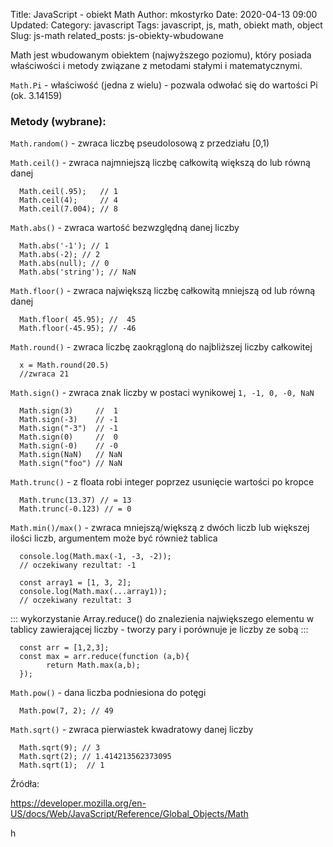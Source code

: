 Title: JavaScript - obiekt Math
Author: mkostyrko
Date: 2020-04-13 09:00
Updated:
Category: javascript
Tags: javascript, js, math, obiekt math, object
Slug: js-math
related_posts: js-obiekty-wbudowane

Math jest wbudowanym obiektem (najwyższego poziomu), który posiada właściwości i metody związane z metodami stałymi i matematycznymi.

`Math.Pi` - właściwość (jedna z wielu) - pozwala odwołać się do wartości Pi (ok. 3.14159)


### Metody (wybrane):

`Math.random()` - zwraca liczbę pseudolosową z przedziału [0,1)


`Math.ceil()` - zwraca najmniejszą liczbę całkowitą większą do lub równą danej

      Math.ceil(.95);   // 1
      Math.ceil(4);     // 4
      Math.ceil(7.004); // 8

`Math.abs()` - zwraca wartość bezwzględną danej liczby

      Math.abs('-1'); // 1 
      Math.abs(-2); // 2 
      Math.abs(null); // 0 
      Math.abs('string'); // NaN 

`Math.floor()` - zwraca największą liczbę całkowitą mniejszą od lub równą danej

      Math.floor( 45.95); //  45
      Math.floor(-45.95); // -46

`Math.round()` - zwraca liczbę zaokrągloną do najbliższej liczby całkowitej

      x = Math.round(20.5)
      //zwraca 21

`Math.sign()` - zwraca znak liczby  w postaci wynikowej `1, -1, 0, -0, NaN`

      Math.sign(3)     //  1
      Math.sign(-3)    // -1
      Math.sign("-3")  // -1
      Math.sign(0)     //  0
      Math.sign(-0)    // -0
      Math.sign(NaN)   // NaN
      Math.sign("foo") // NaN

`Math.trunc()` - z floata robi integer poprzez usunięcie wartości po kropce

      Math.trunc(13.37) // = 13
      Math.trunc(-0.123) // = 0

`Math.min()/max()` - zwraca mniejszą/większą z dwóch liczb lub większej ilości liczb, argumentem może być również tablica

      console.log(Math.max(-1, -3, -2));
      // oczekiwany rezultat: -1

      const array1 = [1, 3, 2];
      console.log(Math.max(...array1));
      // oczekiwany rezultat: 3

::: wykorzystanie Array.reduce() do znalezienia największego elementu w tablicy zawierającej liczby - tworzy pary i porównuje je liczby ze sobą :::

      const arr = [1,2,3];
      const max = arr.reduce(function (a,b){
            return Math.max(a,b);
      });

`Math.pow()` - dana liczba podniesiona do potęgi

      Math.pow(7, 2); // 49

`Math.sqrt()` - zwraca pierwiastek kwadratowy danej liczby

      Math.sqrt(9); // 3
      Math.sqrt(2); // 1.414213562373095
      Math.sqrt(1);  // 1



Źródła:

https://developer.mozilla.org/en-US/docs/Web/JavaScript/Reference/Global_Objects/Math

h